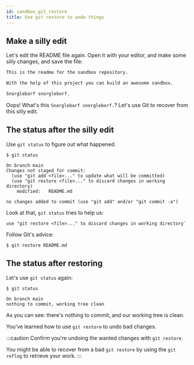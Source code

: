 ```yaml
---
id: sandbox_git_restore
title: Use git restore to undo things
---
```


## Make a silly edit

Let's edit the README file again.
Open it with your editor, and make some silly changes, and save the file:

```markdown title="sandbox/README.md"
This is the readme for the sandbox repository.

With the help of this project you can build an awesome sandbox.

Snarglebarf snorgleborf.

```

Oops!
What's this `Snarglebarf snorgleborf.`?
Let's use Git to recover from this silly edit.

## The status after the silly edit

Use `git status` to figure out what happened.

```git
$ git status

On branch main
Changes not staged for commit:
  (use "git add <file>..." to update what will be committed)
  (use "git restore <file>..." to discard changes in working directory)
	modified:   README.md

no changes added to commit (use "git add" and/or "git commit -a")
```

Look at that, `git status` tries to help us: 
```git
use "git restore <file>..." to discard changes in working directory`
```

Follow Git's advice:

```git
$ git restore README.md
```

## The status after restoring

Let's use `git status` again:

```git
$ git status

On branch main
nothing to commit, working tree clean
```

As you can see: there's nothing to commit, and our working tree is clean.

You've learned how to use `git restore` to undo bad changes.

:::caution
Confirm you're undoing the wanted changes with `git restore`.

You might be able to recover from a bad `git restore` by using the `git reflog` to retrieve your work.
:::
